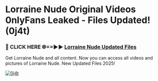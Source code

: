 # Lorraine Nude Original Videos 0nlyFans Leaked - Files Updated! (0j4t)

<h3>🔴 CLICK HERE 🌐==►► <a href="https://tinyurl.com/4mcuefdz" rel="nofollow">Lorraine Nude Updated Files</a></h3>

Get Lorraine Nude and all content. Now you can access all videos and pictures of Lorraine Nude. New Updated Files 2025!

[![0j4t](https://i.imgur.com/StAQSOY.gif)](https://tinyurl.com/4mcuefdz)
